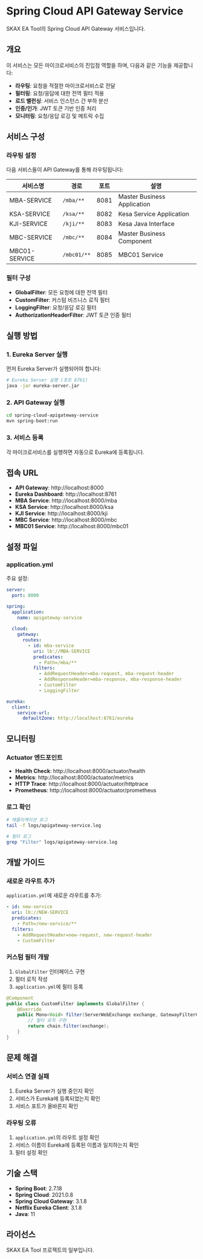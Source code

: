 # Spring Cloud API Gateway Service

SKAX EA Tool의 Spring Cloud API Gateway 서비스입니다.

## 개요

이 서비스는 모든 마이크로서비스의 진입점 역할을 하며, 다음과 같은 기능을 제공합니다:

- **라우팅**: 요청을 적절한 마이크로서비스로 전달
- **필터링**: 요청/응답에 대한 전역 필터 적용
- **로드 밸런싱**: 서비스 인스턴스 간 부하 분산
- **인증/인가**: JWT 토큰 기반 인증 처리
- **모니터링**: 요청/응답 로깅 및 메트릭 수집

## 서비스 구성

### 라우팅 설정

다음 서비스들이 API Gateway를 통해 라우팅됩니다:

| 서비스명 | 경로 | 포트 | 설명 |
|---------|------|------|------|
| MBA-SERVICE | `/mba/**` | 8081 | Master Business Application |
| KSA-SERVICE | `/ksa/**` | 8082 | Kesa Service Application |
| KJI-SERVICE | `/kji/**` | 8083 | Kesa Java Interface |
| MBC-SERVICE | `/mbc/**` | 8084 | Master Business Component |
| MBC01-SERVICE | `/mbc01/**` | 8085 | MBC01 Service |

### 필터 구성

- **GlobalFilter**: 모든 요청에 대한 전역 필터
- **CustomFilter**: 커스텀 비즈니스 로직 필터
- **LoggingFilter**: 요청/응답 로깅 필터
- **AuthorizationHeaderFilter**: JWT 토큰 인증 필터

## 실행 방법

### 1. Eureka Server 실행

먼저 Eureka Server가 실행되어야 합니다:

```bash
# Eureka Server 실행 (포트 8761)
java -jar eureka-server.jar
```

### 2. API Gateway 실행

```bash
cd spring-cloud-apigateway-service
mvn spring-boot:run
```

### 3. 서비스 등록

각 마이크로서비스를 실행하면 자동으로 Eureka에 등록됩니다.

## 접속 URL

- **API Gateway**: http://localhost:8000
- **Eureka Dashboard**: http://localhost:8761
- **MBA Service**: http://localhost:8000/mba
- **KSA Service**: http://localhost:8000/ksa
- **KJI Service**: http://localhost:8000/kji
- **MBC Service**: http://localhost:8000/mbc
- **MBC01 Service**: http://localhost:8000/mbc01

## 설정 파일

### application.yml

주요 설정:

```yaml
server:
  port: 8000

spring:
  application:
    name: apigateway-service
  
  cloud:
    gateway:
      routes:
        - id: mba-service
          uri: lb://MBA-SERVICE
          predicates:
            - Path=/mba/**
          filters:
            - AddRequestHeader=mba-request, mba-request-header
            - AddResponseHeader=mba-response, mba-response-header
            - CustomFilter
            - LoggingFilter

eureka:
  client:
    service-url:
      defaultZone: http://localhost:8761/eureka
```

## 모니터링

### Actuator 엔드포인트

- **Health Check**: http://localhost:8000/actuator/health
- **Metrics**: http://localhost:8000/actuator/metrics
- **HTTP Trace**: http://localhost:8000/actuator/httptrace
- **Prometheus**: http://localhost:8000/actuator/prometheus

### 로그 확인

```bash
# 애플리케이션 로그
tail -f logs/apigateway-service.log

# 필터 로그
grep "Filter" logs/apigateway-service.log
```

## 개발 가이드

### 새로운 라우트 추가

`application.yml`에 새로운 라우트를 추가:

```yaml
- id: new-service
  uri: lb://NEW-SERVICE
  predicates:
    - Path=/new-service/**
  filters:
    - AddRequestHeader=new-request, new-request-header
    - CustomFilter
```

### 커스텀 필터 개발

1. `GlobalFilter` 인터페이스 구현
2. 필터 로직 작성
3. `application.yml`에 필터 등록

```java
@Component
public class CustomFilter implements GlobalFilter {
    @Override
    public Mono<Void> filter(ServerWebExchange exchange, GatewayFilterChain chain) {
        // 필터 로직 구현
        return chain.filter(exchange);
    }
}
```

## 문제 해결

### 서비스 연결 실패

1. Eureka Server가 실행 중인지 확인
2. 서비스가 Eureka에 등록되었는지 확인
3. 서비스 포트가 올바른지 확인

### 라우팅 오류

1. `application.yml`의 라우트 설정 확인
2. 서비스 이름이 Eureka에 등록된 이름과 일치하는지 확인
3. 필터 설정 확인

## 기술 스택

- **Spring Boot**: 2.7.18
- **Spring Cloud**: 2021.0.8
- **Spring Cloud Gateway**: 3.1.8
- **Netflix Eureka Client**: 3.1.8
- **Java**: 11

## 라이선스

SKAX EA Tool 프로젝트의 일부입니다. 